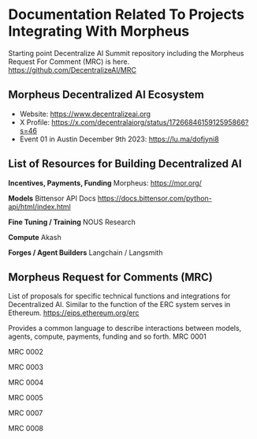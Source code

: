 # Documentation Related To Projects Integrating With Morpheus

Starting point Decentralize AI Summit repository including the Morpheus Request For Comment (MRC) is here.
https://github.com/DecentralizeAI/MRC

## Morpheus Decentralized AI Ecosystem
- Website: https://www.decentralizeai.org
- X Profile: https://x.com/decentralaiorg/status/1726684615912595866?s=46
- Event 01 in Austin December 9th 2023: https://lu.ma/dofjyni8

## List of Resources for Building Decentralized AI

**Incentives, Payments, Funding**
Morpheus: https://mor.org/

**Models**
Bittensor API Docs https://docs.bittensor.com/python-api/html/index.html

**Fine Tuning / Training**
NOUS Research

**Compute**
Akash

**Forges / Agent Builders**
Langchain / Langsmith

## Morpheus Request for Comments (MRC)
List of proposals for specific technical functions and integrations for Decentralized AI.
Similar to the function of the ERC system serves in Ethereum. https://eips.ethereum.org/erc

Provides a common language to describe interactions between models, agents, compute, payments, funding and so forth.
MRC 0001

MRC 0002

MRC 0003

MRC 0004

MRC 0005

MRC 0007

MRC 0008
